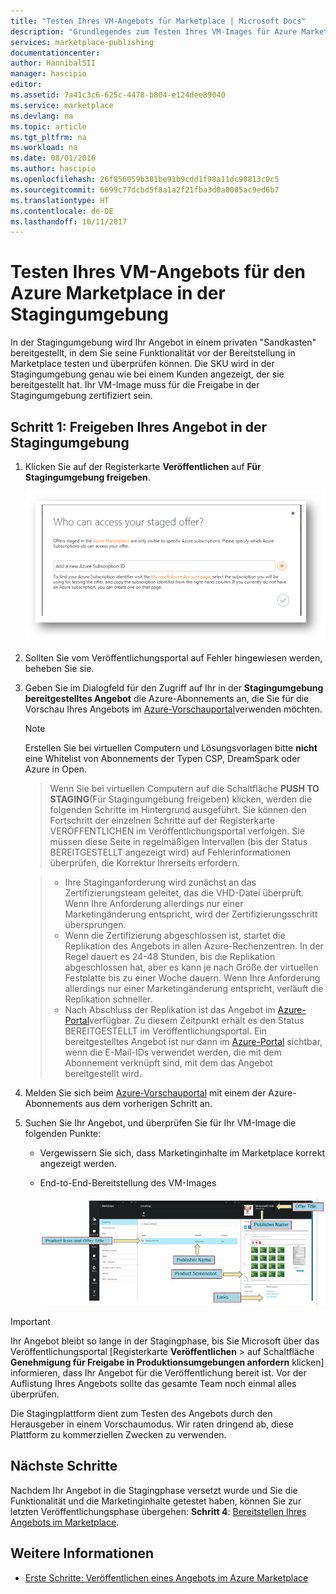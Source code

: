 ```yaml
---
title: "Testen Ihres VM-Angebots für Marketplace | Microsoft Docs"
description: "Grundlegendes zum Testen Ihres VM-Images für Azure Marketplace."
services: marketplace-publishing
documentationcenter: 
author: HannibalSII
manager: hascipio
editor: 
ms.assetid: 7a41c3c6-625c-4478-b804-e124dee89040
ms.service: marketplace
ms.devlang: na
ms.topic: article
ms.tgt_pltfrm: na
ms.workload: na
ms.date: 08/01/2016
ms.author: hascipio
ms.openlocfilehash: 26f856059b381be91b9cdd1f98a11dc90813c0c5
ms.sourcegitcommit: 6699c77dcbd5f8a1a2f21fba3d0a0005ac9ed6b7
ms.translationtype: HT
ms.contentlocale: de-DE
ms.lasthandoff: 10/11/2017
---
```

# <a name="test-your-vm-offer-for-the-azure-marketplace-in-staging"></a>Testen Ihres VM-Angebots für den Azure Marketplace in der Stagingumgebung
In der Stagingumgebung wird Ihr Angebot in einem privaten "Sandkasten" bereitgestellt, in dem Sie seine Funktionalität vor der Bereitstellung in Marketplace testen und überprüfen können. Die SKU wird in der Stagingumgebung genau wie bei einem Kunden angezeigt, der sie bereitgestellt hat. Ihr VM-Image muss für die Freigabe in der Stagingumgebung zertifiziert sein.

## <a name="step-1-push-your-offer-to-staging"></a>Schritt 1: Freigeben Ihres Angebot in der Stagingumgebung
1. Klicken Sie auf der Registerkarte **Veröffentlichen** auf **Für Stagingumgebung freigeben**.
   
    ![Abbildung](media/marketplace-publishing-vm-image-test-in-staging/vm-image-push-to-staging.png)
2. Sollten Sie vom Veröffentlichungsportal auf Fehler hingewiesen werden, beheben Sie sie.
3. Geben Sie im Dialogfeld für den Zugriff auf Ihr in der **Stagingumgebung bereitgestelltes Angebot** die Azure-Abonnements an, die Sie für die Vorschau Ihres Angebots im [Azure-Vorschauportal](https://portal.azure.com)verwenden möchten.
   
   > [!NOTE]
   > Erstellen Sie bei virtuellen Computern und Lösungsvorlagen bitte **nicht** eine Whitelist von Abonnements der Typen CSP, DreamSpark oder Azure in Open.
   > 
   > 

    > Wenn Sie bei virtuellen Computern auf die Schaltfläche **PUSH TO STAGING**(Für Stagingumgebung freigeben) klicken, werden die folgenden Schritte im Hintergrund ausgeführt. Sie können den Fortschritt der einzelnen Schritte auf der Registerkarte VERÖFFENTLICHEN im Veröffentlichungsportal verfolgen. Sie müssen diese Seite in regelmäßigen Intervallen (bis der Status BEREITGESTELLT angezeigt wird) auf Fehlerinformationen überprüfen, die Korrektur Ihrerseits erfordern.

    > - Ihre Staginganforderung wird zunächst an das Zertifizierungsteam geleitet, das die VHD-Datei überprüft. Wenn Ihre Anforderung allerdings nur einer Marketingänderung entspricht, wird der Zertifizierungsschritt übersprungen.
    > - Wenn die Zertifizierung abgeschlossen ist, startet die Replikation des Angebots in allen Azure-Rechenzentren. In der Regel dauert es 24-48 Stunden, bis die Replikation abgeschlossen hat, aber es kann je nach Größe der virtuellen Festplatte bis zu einer Woche dauern. Wenn Ihre Anforderung allerdings nur einer Marketingänderung entspricht, verläuft die Replikation schneller.
    > - Nach Abschluss der Replikation ist das Angebot im [Azure-Portal](http:/portal.azure.com)verfügbar. Zu diesem Zeitpunkt erhält es den Status BEREITGESTELLT im Veröffentlichungsportal. Ein bereitgestelltes Angebot ist nur dann im [Azure-Portal](http:/portal.azure.com) sichtbar, wenn die E-Mail-IDs verwendet werden, die mit dem Abonnement verknüpft sind, mit dem das Angebot bereitgestellt wird.

1. Melden Sie sich beim [Azure-Vorschauportal](https://portal.azure.com) mit einem der Azure-Abonnements aus dem vorherigen Schritt an.
2. Suchen Sie Ihr Angebot, und überprüfen Sie für Ihr VM-Image die folgenden Punkte:
   
   * Vergewissern Sie sich, dass Marketinginhalte im Marketplace korrekt angezeigt werden.
   * End-to-End-Bereitstellung des VM-Images
     
      ![img-map-portal](media/marketplace-publishing-push-to-staging/pubportal-mapping-azure-portal.jpg)

> [!IMPORTANT]
> Ihr Angebot bleibt so lange in der Stagingphase, bis Sie Microsoft über das Veröffentlichungsportal [Registerkarte **Veröffentlichen** > auf Schaltfläche **Genehmigung für Freigabe in Produktionsumgebungen anfordern** klicken] informieren, dass Ihr Angebot für die Veröffentlichung bereit ist. Vor der Auflistung Ihres Angebots sollte das gesamte Team noch einmal alles überprüfen.
> 
> Die Stagingplattform dient zum Testen des Angebots durch den Herausgeber in einem Vorschaumodus. Wir raten dringend ab, diese Plattform zu kommerziellen Zwecken zu verwenden.
> 
> 

## <a name="next-steps"></a>Nächste Schritte
Nachdem Ihr Angebot in die Stagingphase versetzt wurde und Sie die Funktionalität und die Marketinginhalte getestet haben, können Sie zur letzten Veröffentlichungsphase übergehen: **Schritt 4**: [Bereitstellen Ihres Angebots im Marketplace](marketplace-publishing-push-to-production.md).

## <a name="see-also"></a>Weitere Informationen
* [Erste Schritte: Veröffentlichen eines Angebots im Azure Marketplace](marketplace-publishing-getting-started.md)

